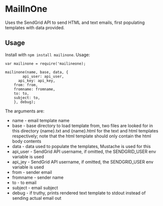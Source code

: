# MailInOne

Uses the SendGrid API to send HTML and text emails, first populating templates with data provided.

## Usage

Install with `npm install mailinone`. Usage:

```
var mailinone = require('mailineone);

mailinone(name, base, data, {
		api_user: api_user,
	  api_key: api_key,
    from: from,
    fromname: fromname,
    to: to,
    subject: to,
    }, debug);
  ```

The arguments are:

* name - email template name
* base - base directory to load template from, two files are looked for in this directory {name}.txt and {name}.html for the text and html templates respectively; note that the html template should only contain the html body contents
* data - data used to populate the templates, Mustache is used for this
* api_user - SendGrid API username, if omitted, the SENDGRID_USER env variable is used
* api_jey - SendGrid API username, if omitted, the SENDGRID_USER env variable is used
* from - sender email
* fromname - sender name
* to - to email
* subject - email subject
* debug - if truthy, prints rendered text template to stdout instead of sending actual email out

